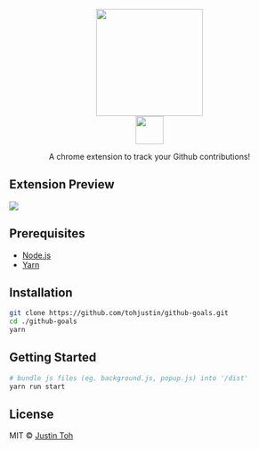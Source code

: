 <p align="center">
  <img height="192px" src="https://github.com/tohjustin/github-goals/blob/master/readme/extension_logo.png">
  <br>
  <img height="50" src="https://github.com/tohjustin/github-goals/blob/master/readme/extension_name.png">
</p>
<p align="center">
  <span>
    A chrome extension to track your Github contributions!
  </span>
</p>

## Extension Preview
<img src="https://github.com/tohjustin/github-goals/blob/master/readme/preview.gif">

## Prerequisites

- [Node.js](https://nodejs.org/en/download/)
- [Yarn](https://yarnpkg.com/en/docs/install#mac-tab)

## Installation

``` bash
git clone https://github.com/tohjustin/github-goals.git
cd ./github-goals
yarn
```

## Getting Started

``` bash
# bundle js files (eg. background.js, popup.js) into '/dist'
yarn run start
```

## License

MIT © [Justin Toh](https://github.com/tohjustin)
